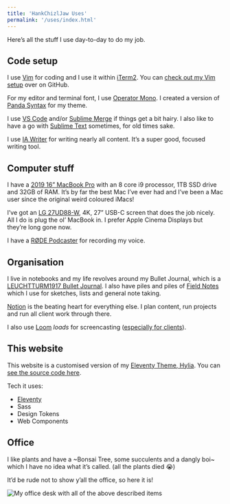 ```yaml
---
title: 'HankChizlJaw Uses'
permalink: '/uses/index.html'
---
```


Here’s all the stuff I use day-to-day to do my job.

## Code setup

I use [Vim](https://www.vim.org/) for coding and I use it within [iTerm2](https://iterm2.com/). You can [check out my Vim setup](https://github.com/hankchizljaw/chizlvim) over on GitHub.

For my editor and terminal font, I use [Operator Mono](https://www.typography.com/fonts/operator/styles). I created a version of [Panda Syntax](https://github.com/PandaTheme) for my theme.

I use [VS Code](https://code.visualstudio.com/) and/or [Sublime Merge](https://www.sublimemerge.com/) if things get a bit hairy. I also like to have a go with [Sublime Text](https://www.sublimetext.com/) sometimes, for old times sake.

I use [IA Writer](https://ia.net/writer) for writing nearly all content. It’s a super good, focused writing tool.

## Computer stuff

I have a [2019 16” MacBook Pro](https://www.apple.com/uk/macbook-pro-16/) with an 8 core i9 processor, 1TB SSD drive and 32GB of RAM. It’s by far the best Mac I’ve ever had and I’ve been a Mac user since the original weird coloured iMacs! 

I’ve got an [LG 27UD88-W](https://www.lg.com/uk/monitors/lg-27UD88-W), 4K, 27” USB-C screen that does the job nicely. All I do is plug the ol’ MacBook in. I prefer Apple Cinema Displays but they’re long gone now.

I have a [RØDE Podcaster](http://www.rode.com/microphones/podcaster) for recording my voice.

## Organisation 

I live in notebooks and my life revolves around my Bullet Journal, which is a [LEUCHTTURM1917 Bullet Journal](https://www.leuchtturm1917.co.uk/bullet-journal.html?gclid=EAIaIQobChMIle7q9OCU5wIVCFXTCh26LAFjEAAYAiAAEgLSjvD_BwE). I also have piles and piles of [Field Notes](https://fieldnotesbrand.com/) which I use for sketches, lists and general note taking.

[Notion](https://www.notion.so/) is the beating heart for everything else. I plan content, run projects and run all client work through there.

I also use [Loom](https://loom.com) _loads_ for screencasting ([especially for clients](/wrote/screencasting-the-secret-sauce-for-less-time-wasted-in-meetings/)).

## This website

This website is a customised version of my [Eleventy Theme, Hylia](https://hylia.website). You can [see the source code here](https://github.com/hankchizljaw/personal-site-hylia).

Tech it uses:

- [Eleventy](https://11ty.dev) 
- Sass 
- Design Tokens
- Web Components

## Office

I like plants and have a ~Bonsai Tree, some succulents and a dangly boi~ which I have no idea what it’s called. (all the plants died 😭)

It’d be rude not to show y’all the office, so here it is! 

![My office desk with all of the above described items](https://photos.hankchizljaw.com/photos/large/My%20Workspace-686656.jpeg)

